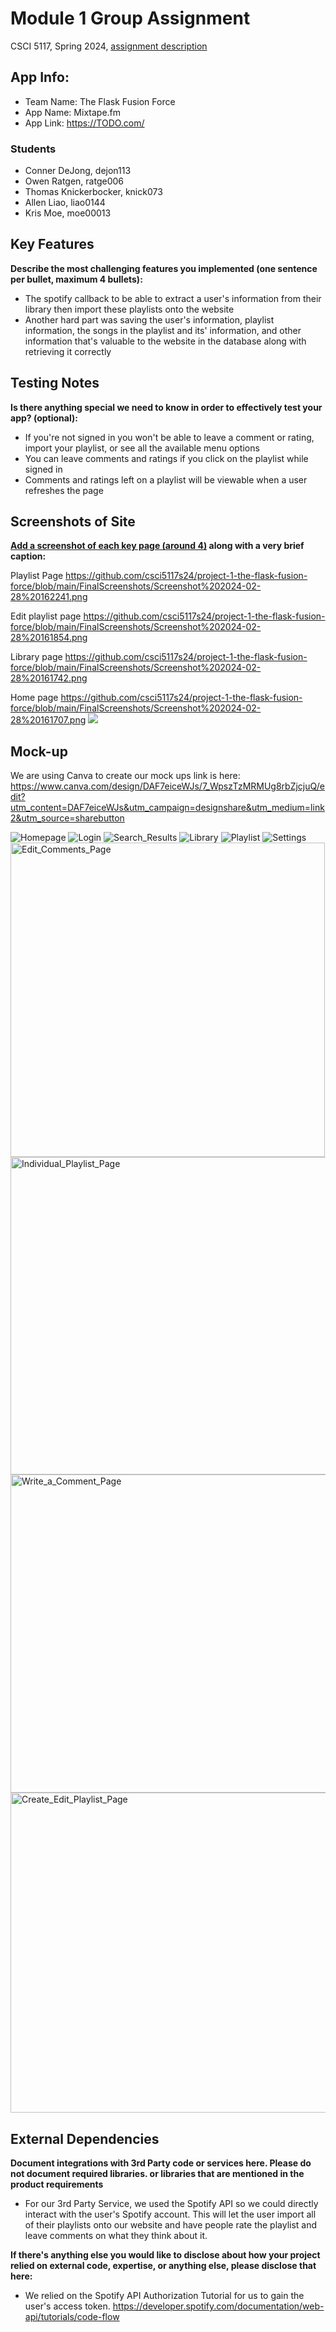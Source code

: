 # Module 1 Group Assignment

CSCI 5117, Spring 2024, [assignment description](https://canvas.umn.edu/courses/413159/pages/project-1)

## App Info:

* Team Name: The Flask Fusion Force
* App Name: Mixtape.fm
* App Link: <https://TODO.com/>

### Students

* Conner DeJong, dejon113
* Owen Ratgen, ratge006
* Thomas Knickerbocker, knick073
* Allen Liao, liao0144
* Kris Moe, moe00013


## Key Features

**Describe the most challenging features you implemented
(one sentence per bullet, maximum 4 bullets):**

* The spotify callback to be able to extract a user's information from their library then import these playlists onto the website
* Another hard part was saving the user's information, playlist information, the songs in the playlist and its' information, and other information that's valuable to the website in the database along with retrieving it correctly

## Testing Notes

**Is there anything special we need to know in order to effectively test your app? (optional):**

* If you're not signed in you won't be able to leave a comment or rating, import your playlist, or see all the available menu options
* You can leave comments and ratings if you click on the playlist while signed in
* Comments and ratings left on a playlist will be viewable when a user refreshes the page


## Screenshots of Site

**[Add a screenshot of each key page (around 4)](https://stackoverflow.com/questions/10189356/how-to-add-screenshot-to-readmes-in-github-repository)
along with a very brief caption:**

Playlist Page
https://github.com/csci5117s24/project-1-the-flask-fusion-force/blob/main/FinalScreenshots/Screenshot%202024-02-28%20162241.png

Edit playlist page
https://github.com/csci5117s24/project-1-the-flask-fusion-force/blob/main/FinalScreenshots/Screenshot%202024-02-28%20161854.png

Library page
https://github.com/csci5117s24/project-1-the-flask-fusion-force/blob/main/FinalScreenshots/Screenshot%202024-02-28%20161742.png

Home page
https://github.com/csci5117s24/project-1-the-flask-fusion-force/blob/main/FinalScreenshots/Screenshot%202024-02-28%20161707.png
![](https://media.giphy.com/media/o0vwzuFwCGAFO/giphy.gif)


## Mock-up 
We are using Canva to create our mock ups link is here:
https://www.canva.com/design/DAF7eiceWJs/7_WpszTzMRMUg8rbZjcjuQ/edit?utm_content=DAF7eiceWJs&utm_campaign=designshare&utm_medium=link2&utm_source=sharebutton

![Homepage](/MOCKUP/mixtape.fm_homepage.png?raw=true)
![Login](/MOCKUP/mixtape.fm_login_page.png?raw=true)
![Search_Results](/MOCKUP/mixtape.fm_search_results_page.png?raw=true)
![Library](/MOCKUP/mixtape.fm_user_library_page.png?raw=true)
![Playlist](/MOCKUP/mixtape.fm_individual_playlist_page.png?raw=true)
![Settings](/MOCKUP/mixtape.fm_settings_page.png?raw=true)
<img width="503" alt="Edit_Comments_Page" src="https://github.com/csci5117s24/project-1-the-flask-fusion-force/assets/136757799/1c64e066-3fcb-498b-b7e9-6ca0c9245fbf">
<img width="508" alt="Individual_Playlist_Page" src="https://github.com/csci5117s24/project-1-the-flask-fusion-force/assets/136757799/9c46035a-f800-4bb8-8328-05f15048890b">
<img width="509" alt="Write_a_Comment_Page" src="https://github.com/csci5117s24/project-1-the-flask-fusion-force/assets/136757799/f2486515-e9a8-4e04-b12d-5eb340d890ad">
<img width="512" alt="Create_Edit_Playlist_Page" src="https://github.com/csci5117s24/project-1-the-flask-fusion-force/assets/136757799/e4553c57-23ee-4ed5-9d4e-eb0422ecd636">

## External Dependencies

**Document integrations with 3rd Party code or services here.
Please do not document required libraries. or libraries that are mentioned in the product requirements**

* For our 3rd Party Service, we used the Spotify API so we could directly interact with the user's Spotify account. This will let the user import all of their playlists onto our website and have people rate the playlist and leave comments on what they think about it.

**If there's anything else you would like to disclose about how your project
relied on external code, expertise, or anything else, please disclose that
here:**

* We relied on the Spotify API Authorization Tutorial for us to gain the user's access token. https://developer.spotify.com/documentation/web-api/tutorials/code-flow
